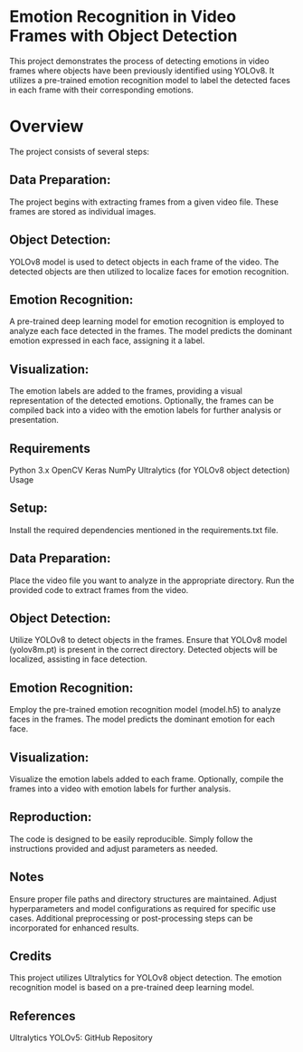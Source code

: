 # Emotion Recognition in Video Frames with Object Detection
This project demonstrates the process of detecting emotions in video frames where objects have been previously identified using YOLOv8. It utilizes a pre-trained emotion recognition model to label the detected faces in each frame with their corresponding emotions.

# Overview
The project consists of several steps:

## Data Preparation:

The project begins with extracting frames from a given video file. These frames are stored as individual images.
## Object Detection:

YOLOv8 model is used to detect objects in each frame of the video. The detected objects are then utilized to localize faces for emotion recognition.
## Emotion Recognition:

A pre-trained deep learning model for emotion recognition is employed to analyze each face detected in the frames.
The model predicts the dominant emotion expressed in each face, assigning it a label.
## Visualization:

The emotion labels are added to the frames, providing a visual representation of the detected emotions.
Optionally, the frames can be compiled back into a video with the emotion labels for further analysis or presentation.

## Requirements
Python 3.x
OpenCV
Keras
NumPy
Ultralytics (for YOLOv8 object detection)
Usage
## Setup:

Install the required dependencies mentioned in the requirements.txt file.
## Data Preparation:

Place the video file you want to analyze in the appropriate directory.
Run the provided code to extract frames from the video.
## Object Detection:

Utilize YOLOv8 to detect objects in the frames. Ensure that YOLOv8 model (yolov8m.pt) is present in the correct directory.
Detected objects will be localized, assisting in face detection.
## Emotion Recognition:

Employ the pre-trained emotion recognition model (model.h5) to analyze faces in the frames.
The model predicts the dominant emotion for each face.
## Visualization:

Visualize the emotion labels added to each frame.
Optionally, compile the frames into a video with emotion labels for further analysis.
## Reproduction:

The code is designed to be easily reproducible. Simply follow the instructions provided and adjust parameters as needed.
## Notes
Ensure proper file paths and directory structures are maintained.
Adjust hyperparameters and model configurations as required for specific use cases.
Additional preprocessing or post-processing steps can be incorporated for enhanced results.
## Credits
This project utilizes Ultralytics for YOLOv8 object detection.
The emotion recognition model is based on a pre-trained deep learning model.
## References
Ultralytics YOLOv5: GitHub Repository
